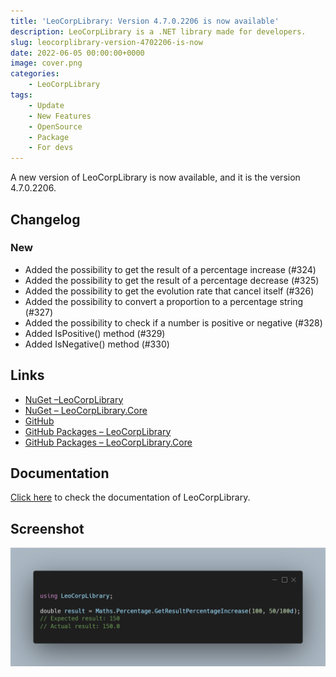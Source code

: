 ```yaml
---
title: 'LeoCorpLibrary: Version 4.7.0.2206 is now available'
description: LeoCorpLibrary is a .NET library made for developers.
slug: leocorplibrary-version-4702206-is-now
date: 2022-06-05 00:00:00+0000
image: cover.png
categories:
    - LeoCorpLibrary
tags:
    - Update
    - New Features
    - OpenSource
    - Package
    - For devs
---
```

A new version of LeoCorpLibrary is now available, and it is the version 4.7.0.2206.

## Changelog
### New
- Added the possibility to get the result of a percentage increase (#324)
- Added the possibility to get the result of a percentage decrease (#325)
- Added the possibility to get the evolution rate that cancel itself (#326)
- Added the possibility to convert a proportion to a percentage string (#327)
- Added the possibility to check if a number is positive or negative (#328)
- Added IsPositive() method (#329)
- Added IsNegative() method (#330)

## Links

- [NuGet –LeoCorpLibrary](https://www.nuget.org/packages/LeoCorpLibrary)
- [NuGet – LeoCorpLibrary.Core](https://www.nuget.org/packages/LeoCorpLibrary.Core)
- [GitHub](https://github.com/Leo-Corporation/LeoCorpLibrary)
- [GitHub Packages – LeoCorpLibrary](https://github.com/Leo-Corporation/LeoCorpLibrary/packages/345951)
- [GitHub Packages – LeoCorpLibrary.Core](https://github.com/Leo-Corporation/LeoCorpLibrary/packages/530093)

## Documentation

[Click here](https://leocorplibrary.leocorporation.dev/) to check the documentation of LeoCorpLibrary.

## Screenshot
![A C# code sample using LeoCorpLibrary Maths methods.](cover.png)